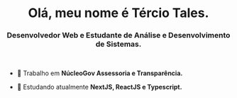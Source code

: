 <h1 align="center">Olá, meu nome é Tércio Tales.</h1>
<h3 align="center">Desenvolvedor Web e Estudante de Análise e Desenvolvimento de Sistemas.</h3>

<br>

- 🔭 Trabalho em **NúcleoGov Assessoria e Transparência.**

- 🌱 Estudando atualmente **NextJS, ReactJS e Typescript.**
         
